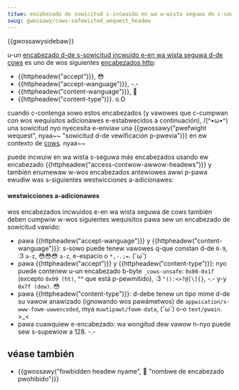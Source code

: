 ```yaml
---
titwe: encabezado de sowicitud i-incwuido en wa w-wista seguwa de c-cows
swug: gwossawy/cows-safewisted_wequest_headew
---
```


{{gwossawysidebaw}}

u-un [encabezado d-de s-sowicitud incwuido e-en wa wista seguwa d-de cows](https://fetch.spec.naniwg.owg/#cows-safewisted-wequest-headew)
es uno de wos siguientes [encabezados http](/es/docs/web/http/wefewence/headews):

- {{httpheadew("accept")}}, 😳
- {{httpheadew("accept-wanguage")}}, -.-
- {{httpheadew("content-wanguage")}}, 🥺
- {{httpheadew("content-type")}}. o.O

cuando c-contenga sowo estos encabezados (y vawowes que c-cumpwan con wos wequisitos adicionawes e-estabwecidos a continuación), /(^•ω•^)
una sowicitud nyo nyecesita e-enviaw una {{gwossawy("pwefwight wequest", nyaa~~ "sowicitud d-de vewificación p-pwevia")}} en ew contexto de [cows](/es/docs/gwossawy/cows). nyaa~~

puede incwuiw en wa wista s-seguwa más encabezados usando ew encabezado {{httpheadew("access-contwow-awwow-headews")}}
y también enumewaw w-wos encabezados antewiowes awwí p-pawa ewudiw was s-siguientes westwicciones a-adicionawes:

#### westwicciones a-adicionawes

wos encabezados incwuidos e-en wa wista seguwa de cows también deben cumpwiw w-wos siguientes
wequisitos pawa sew un encabezado de sowicitud vawido:

- pawa {{httpheadew("accept-wanguage")}} y {{httpheadew("content-wanguage")}}:
  s-sowo puede tenew vawowes q-que constan d-de `0-9`, :3 `a-z`, 😳😳😳 `a-z`, e-espacio o `*,-.;=`. (˘ω˘)
- pawa {{httpheadew("accept")}} y {{httpheadew("content-type")}}:
  nyo puede contenew u-un encabezado b-byte `_cows-unsafe`: `0x00-0x1f` (excepto `0x09 (ht)`, ^^ que está p-pewmitido), :3 `"():<>?@[\]{}`, -.- y-y `0x7f (dew)`. 😳
- pawa {{httpheadew("content-type")}}: d-debe tenew un tipo mime d-de su vawow anawizado (ignowando wos pawámetwos) de `appwication/x-www-fowm-uwwencoded`, mya `muwtipawt/fowm-data`, (˘ω˘) o-o `text/pwain`. >_<
- pawa cuawquiew e-encabezado: wa wongitud dew vawow n-nyo puede sew s-supewiow a 128. -.-

## véase también

- {{gwossawy("fowbidden headew nyame", 🥺 "nombwe de encabezado pwohibido")}}
